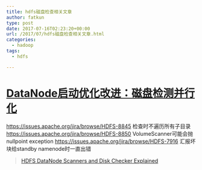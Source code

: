 ```yaml
---
title: hdfs磁盘检查相关文章
author: fatkun
type: post
date: 2017-07-16T02:23:20+00:00
url: /2017/07/hdfs磁盘检查相关文章.html
categories:
  - hadoop
tags:
  - hdfs

---
```

# <span class="link_title"><a href="http://blog.csdn.net/androidlushangderen/article/details/53232234">DataNode启动优化改进：磁盘检测并行化</a></span>

https://issues.apache.org/jira/browse/HDFS-8845 检查时不遍历所有子目录
&nbsp;
<https://issues.apache.org/jira/browse/HDFS-8850> VolumeScanner可能会抛nullpoint exception
https://issues.apache.org/jira/browse/HDFS-7916 汇报坏块给standby namenode时一直出错
<blockquote data-secret="viXrAX6OoI" class="wp-embedded-content">  <p>    <a href="https://blog.cloudera.com/blog/2016/12/hdfs-datanode-scanners-and-disk-checker-explained/">HDFS DataNode Scanners and Disk Checker Explained</a>  </p></blockquote>